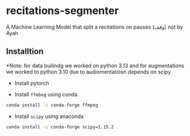 # recitations-segmenter
A Machine Learning Model that split a recitations on pauses (وقف) not by Ayah 

## Installtion
*Note: for data builindg we worked on python 3.13 and for augmentations we worked to python 3.10 due to audiomentatiosn depends on scipy
* Install pytorch

* Install `ffmbeg` using conda
```bash
conda install -c conda-forge ffmpeg
```

* Install `scipy` using anaconda 
```bash
conda install -c conda-forge scipy=1.15.2
```
